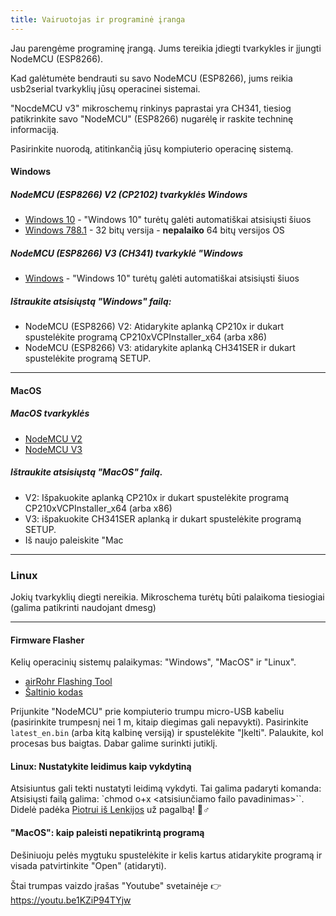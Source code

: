 ```yaml
---
title: Vairuotojas ir programinė įranga
---
```


Jau parengėme programinę įrangą. Jums tereikia įdiegti tvarkykles ir įjungti NodeMCU (ESP8266).

Kad galėtumėte bendrauti su savo NodeMCU (ESP8266), jums reikia usb2serial tvarkyklių jūsų operacinei sistemai.

"NocdeMCU v3" mikroschemų rinkinys paprastai yra CH341, tiesiog patikrinkite savo "NodeMCU" (ESP8266) nugarėlę ir raskite techninę informaciją.

Pasirinkite nuorodą, atitinkančią jūsų kompiuterio operacinę sistemą.

#### Windows

##### NodeMCU (ESP8266) V2 (CP2102) tvarkyklės Windows
* [Windows 10](https://www.silabs.com/documents/public/software/CP210x_Universal_Windows_Driver.zip) - "Windows 10" turėtų galėti automatiškai atsisiųsti šiuos
* [Windows 788.1](https://www.silabs.com/documents/public/software/CP210x_Windows_Drivers.zip) - 32 bitų versija - **nepalaiko** 64 bitų versijos OS

##### NodeMCU (ESP8266) V3 (CH341) tvarkyklė "Windows
* [Windows](http://www.wch.cn/downloads/file/5.html) - "Windows 10" turėtų galėti automatiškai atsisiųsti šiuos

##### Ištraukite atsisiųstą "Windows" failą:
* NodeMCU (ESP8266) V2: Atidarykite aplanką CP210x ir dukart spustelėkite programą CP210xVCPInstaller_x64 (arba x86)
* NodeMCU (ESP8266) V3: atidarykite aplanką CH341SER ir dukart spustelėkite programą SETUP.

---

#### MacOS

##### MacOS tvarkyklės
* [NodeMCU V2](https://www.silabs.com/documents/public/software/Mac_OSX_VCP_Driver.zip)
* [NodeMCU V3](http://www.wch.cn/downloads/file/178.html)

##### Ištraukite atsisiųstą "MacOS" failą.
* V2: Išpakuokite aplanką CP210x ir dukart spustelėkite programą CP210xVCPInstaller_x64 (arba x86)
* V3: išpakuokite CH341SER aplanką ir dukart spustelėkite programą SETUP.
* Iš naujo paleiskite "Mac

---

### Linux
Jokių tvarkyklių diegti nereikia. Mikroschema turėtų būti palaikoma tiesiogiai (galima patikrinti naudojant dmesg)

---
#### Firmware Flasher
Kelių operacinių sistemų palaikymas: "Windows", "MacOS" ir "Linux".

* [airRohr Flashing Tool](http://firmware.sensor.community/airrohr/flashing-tool/)
* [Šaltinio kodas](https://github.com/opendata-stuttgart/airrohr-firmware-flasher)

Prijunkite "NodeMCU" prie kompiuterio trumpu micro-USB kabeliu (pasirinkite trumpesnį nei 1 m, kitaip diegimas gali nepavykti). Pasirinkite `latest_en.bin` (arba kitą kalbinę versiją) ir spustelėkite "Įkelti".
Palaukite, kol procesas bus baigtas. Dabar galime surinkti jutiklį.

#### Linux: Nustatykite leidimus kaip vykdytiną
Atsisiuntus gali tekti nustatyti leidimą vykdyti. Tai galima padaryti komanda: Atsisiųsti failą galima: `chmod o+x <atsisiunčiamo failo pavadinimas>``.
<br>
Didelė padėka [Piotrui iš Lenkijos](https://dropbox.inf.re) už pagalbą! 🙋♂️

#### "MacOS": kaip paleisti nepatikrintą programą
Dešiniuoju pelės mygtuku spustelėkite ir kelis kartus atidarykite programą ir visada patvirtinkite "Open" (atidaryti).

Štai trumpas vaizdo įrašas "Youtube" svetainėje 👉 https://youtu.be1KZiP94TYjw




